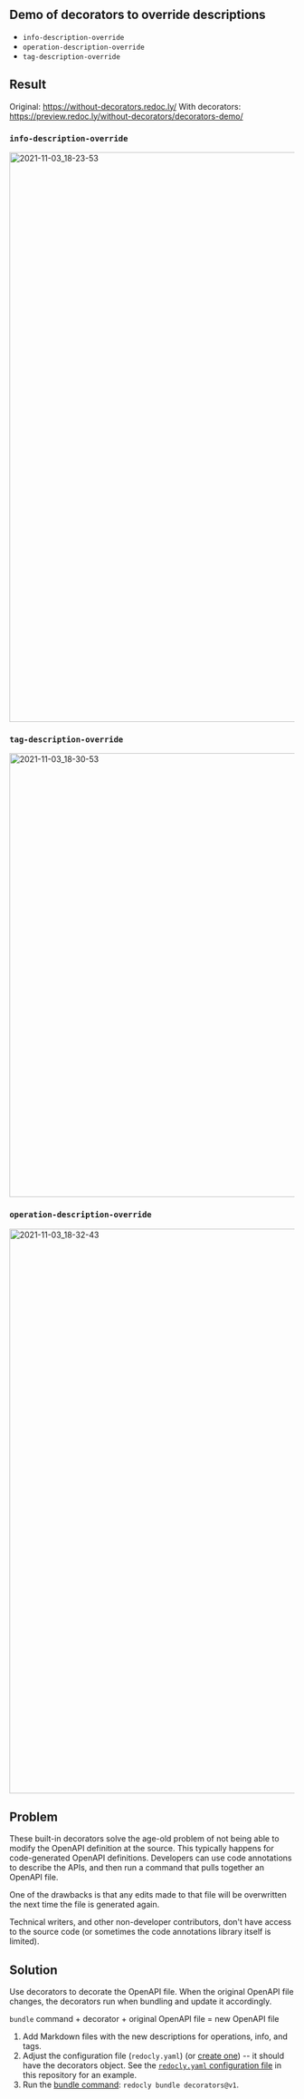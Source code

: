 ## Demo of decorators to override descriptions

- `info-description-override`
- `operation-description-override`
- `tag-description-override`

## Result

Original: https://without-decorators.redoc.ly/
With decorators: https://preview.redoc.ly/without-decorators/decorators-demo/

### `info-description-override`
<img width="1005" alt="2021-11-03_18-23-53" src="https://user-images.githubusercontent.com/1161871/140232772-502fe663-8af7-4da6-a345-21b8067129bc.png">

### `tag-description-override`

<img width="783" alt="2021-11-03_18-30-53" src="https://user-images.githubusercontent.com/1161871/140233049-e36a1bcc-4267-41b8-b646-6159a282d54a.png">

### `operation-description-override`

<img width="996" alt="2021-11-03_18-32-43" src="https://user-images.githubusercontent.com/1161871/140233186-50d4cf13-46bc-4414-8231-35f87179825e.png">


## Problem

These built-in decorators solve the age-old problem of not being able to modify the OpenAPI definition at the source. This typically happens for code-generated OpenAPI definitions. Developers can use code annotations to describe the APIs, and then run a command that pulls together an OpenAPI file. 

One of the drawbacks is that any edits made to that file will be overwritten the next time the file is generated again. 

Technical writers, and other non-developer contributors, don't have access to the source code (or sometimes the code annotations library itself is limited).

## Solution

Use decorators to decorate the OpenAPI file. When the original OpenAPI file changes, the decorators run when bundling and update it accordingly.

`bundle` command + decorator + original OpenAPI file = new OpenAPI file

1. Add Markdown files with the new descriptions for operations, info, and tags. 
2. Adjust the configuration file (`redocly.yaml`) (or [create one](https://redocly.com/docs/cli/configuration/)) -- it should have the decorators object. See the [`redocly.yaml` configuration file](./redocly.yaml) in this repository for an example.
3. Run the [bundle command](https://redocly.com/docs/cli/commands/bundle/): `redocly bundle decorators@v1`.

<!-- NTD: confirm use case

When a team autogenerates an OpenAPI file, they can push it straight into Redocly's API registry, instead of committing the artifact to a Git repository. The other team can use it as the root source in the file repository using the corresponding registry OpenAPI link:

```yaml
apis:
  decorators@v2:
    root: https://api.redocly.com/registry/bundle/testing_acme/demo%20decorators/v1/openapi.yaml?branch=main
    lint:
      decorators:
          # ...
```

Every time that API is updated by developers, the corresponding usage will be automatically updated as well. -->
